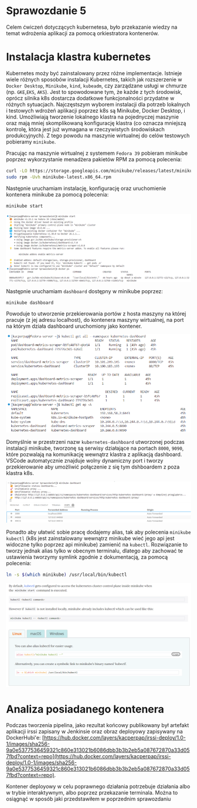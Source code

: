 # Sprawozdanie 5

Celem ćwiczeń dotyczących kubernetesa, było przekazanie wiedzy na temat wdrożenia aplikacji za pomocą orkiestratora kontenerów.

# Instalacja klastra kubernetes

Kubernetes moży być zainstalowany przez różne implementacje. Istnieje wiele różnych sposobów instalacji Kubernetes, takich jak rozszerzenie w  `Docker Desktop`, `Minikube`, `kind`, `kubeadm`, czy zarządzane usługi w chmurze (np. `GKE`,`EKS`, `AKS`). Jest to spowodowane tym, że każde z tych środowisk, oprócz silnika k8s dostarcza dodatkowe funkcjonalności przydatne w różnych sytuacjach. Najczęstszym wyborem instalacji dla potrzeb lokalnych i testowych wdrożeń aplikacji poprzez k8s są Minikube, Docker Desktop, i kind. Umożliwiają tworzenie lokalnego klastra na pojednyczej maszynie oraz mają mniej skomplikowaną konfigurację klastra (co oznacza mniejszą kontrolę, która jest już wymagana w rzeczywistych środowiskach produkcyjnych). Z tego powodu na maszynie wirtualnej do celów testowych pobieramy `minikube`.

Pracując na maszynie wirtualnej z systemem `Fedora 39` pobieram minikube poprzez wykorzystanie menadżera pakietów RPM za pomocą polecenia: 

```bash
curl -LO https://storage.googleapis.com/minikube/releases/latest/minikube-latest.x86_64.rpm
sudo rpm -Uvh minikube-latest.x86_64.rpm
```

Następnie uruchamiam instalację, konfigurację oraz uruchomienie kontenera minikube za pomocą polecenia:
```bash
minikube start
```

![minikube-start](./screenshots/minikube-start.png)

Następnie uruchamiam `dashboard` dostępny w minikube poprzez:
```bash
minikube dashboard
```

Powoduje to utworzenie przekierowania portów z hosta maszyny na której pracuje (z jej adresu localhost), do kontenera maszyny wirtualnej, na port na którym działa dashboard uruchomiony jako kontener. 

![dashobard](./screenshots/dashboard.png)

Domyślnie w przestrzeni nazw `kubernetes-dashboard` utworzonej podczas instalacji minikube, tworzonę są serwisy działające na portach `8000`, `9090`, które pozwalają na komunikację wewnątrz klastra z aplikacją dashboard. VSCode automatycznie znajduje wolny dynamiczny port i tworzy przekierowanie aby umożliwić połączenie z się tym dshboardem z poza klastra k8s. 

![dash-port](./screenshots/minikube-dashboard.png)


Ponadto aby ułatwić sobie pracę dodajemy alias, tak aby polecenia `minikube kubectl` (k8s jest zainstalowany wewnątrz minikube wieć jego api jest widoczne tylko poprzez api minikube) zamienić na `kubectl`. Rozwiązanie to tworzy jednak alias tylko w obecnym terminalu, dlatego aby zachować te ustawienia tworzymy symlink zgodnie z dokumentacją, za pomocą polecenia:

```bash
ln -s $(which minikube) /usr/local/bin/kubectl
```

![symlink](./screenshots/alias.png)

# Analiza posiadanego kontenera

Podczas tworzenia pipelina, jako rezultat końcowy publikowany był artefakt aplikacji irssi zapisany w Jenkinsie oraz obraz deployowy zapisywany na DockerHubi'e: [https://hub.docker.com/layers/kacperpap/irssi-deploy/1.0-1/images/sha256-9a0e5377536459321c860e313021b6086dbb3b3b2eb5a087672870a33d057fbd?context=repo](https://hub.docker.com/layers/kacperpap/irssi-deploy/1.0-1/images/sha256-9a0e5377536459321c860e313021b6086dbb3b3b2eb5a087672870a33d057fbd?context=repo). 

Kontener deployowy w celu poprawnego działania potrzebuje działania albo w trybie interaktywnym, albo poprzez przekazanie terminala. Można to osiągnąć w sposób jaki przedstawiłem w poprzednim sprawozdaniu 